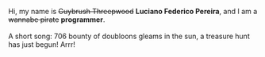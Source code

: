 Hi, my name is ~~Guybrush Threepwood~~ **Luciano Federico Pereira**, and I am a ~~wannabe pirate~~ **programmer**.<br><br>A short song: 706 bounty of doubloons gleams in the sun, a treasure hunt has just begun! Arrr!
